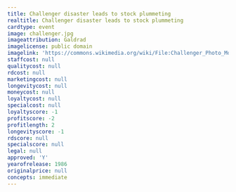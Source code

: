 ```yaml
---
title: Challenger disaster leads to stock plummeting
realtitle: Challenger disaster leads to stock plummeting
cardtype: event
image: challenger.jpg
imageattribution: Galdrad
imagelicense: public domain
imagelink: 'https://commons.wikimedia.org/wiki/File:Challenger_Photo_Montage.jpg'
staffcost: null
qualitycost: null
rdcost: null
marketingcost: null
longevitycost: null
moneycost: null
loyaltycost: null
specialcost: null
loyaltyscore: -1
profitscore: -2
profitlength: 2
longevityscore: -1
rdscore: null
specialscore: null
legal: null
approved: 'Y'
yearofrelease: 1986
originalprice: null
concepts: immediate
---
```

